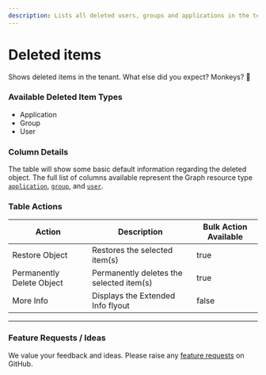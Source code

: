```yaml
---
description: Lists all deleted users, groups and applications in the tenant
---
```


# Deleted items

Shows deleted items in the tenant. What else did you expect? Monkeys? 🐒

### Available Deleted Item Types

* Application
* Group
* User

### Column Details

The table will show some basic default information regarding the deleted object. The full list of columns available represent the Graph resource type [`application`](https://learn.microsoft.com/en-us/graph/api/resources/application?view=graph-rest-1.0#properties), [`group`](https://learn.microsoft.com/en-us/graph/api/resources/group?view=graph-rest-1.0#properties), and [`user`](https://learn.microsoft.com/en-us/graph/api/resources/user?view=graph-rest-1.0#properties).

### Table Actions

<table><thead><tr><th>Action</th><th>Description</th><th data-type="checkbox">Bulk Action Available</th></tr></thead><tbody><tr><td>Restore Object</td><td>Restores the selected item(s)</td><td>true</td></tr><tr><td>Permanently Delete Object</td><td>Permanently deletes the selected item(s)</td><td>true</td></tr><tr><td>More Info</td><td>Displays the Extended Info flyout</td><td>false</td></tr></tbody></table>

***

### Feature Requests / Ideas

We value your feedback and ideas. Please raise any [feature requests](https://github.com/KelvinTegelaar/CIPP/issues/new?assignees=\&labels=enhancement%2Cno-priority\&projects=\&template=feature.yml\&title=%5BFeature+Request%5D%3A+) on GitHub.
